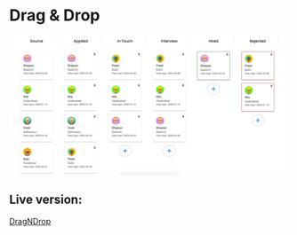 # Drag & Drop

![Drag&Drop](./src/assets/ss.jpeg)

## Live version:

[DragNDrop](https://dragndrop-mzpz.onrender.com/)
